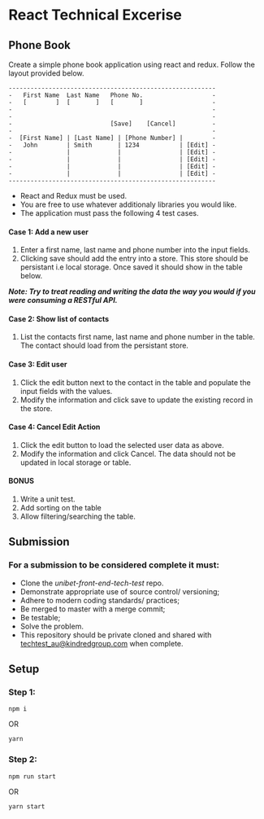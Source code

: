 # React Technical Excerise

## Phone Book

Create a simple phone book application using react and redux.
Follow the layout provided below.

```
---------------------------------------------------------
-   First Name  Last Name   Phone No.                   -
-   [        ]  [       ]   [       ]                   -
-                                                       -
-                                                       -
-                           [Save]    [Cancel]          -
-                                                       -
-  [First Name] | [Last Name] | [Phone Number] |        -
-   John        | Smith       | 1234           | [Edit] -
-               |             |                | [Edit] -
-               |             |                | [Edit] -
-               |             |                | [Edit] -
-               |             |                | [Edit] -
---------------------------------------------------------
```

- React and Redux must be used.
- You are free to use whatever additionaly libraries you would like.
- The application must pass the following 4 test cases.

#### Case 1: Add a new user

1.  Enter a first name, last name and phone number into the input fields.
2.  Clicking save should add the entry into a store. This store should be persistant i.e local storage. Once saved it should show in the table below.

**_Note: Try to treat reading and writing the data the way you would if you were consuming a RESTful API._**

#### Case 2: Show list of contacts

1.  List the contacts first name, last name and phone number in the table. The contact should load from the persistant store.

#### Case 3: Edit user

1.  Click the edit button next to the contact in the table and populate the input fields with the values.
2.  Modify the information and click save to update the existing record in the store.

#### Case 4: Cancel Edit Action

1.  Click the edit button to load the selected user data as above.
2.  Modify the information and click Cancel. The data should not be updated in local storage or table.

#### BONUS

1.  Write a unit test.
2.  Add sorting on the table
3.  Allow filtering/searching the table.

## Submission

### For a submission to be considered complete it must:

- Clone the _*unibet-front-end-tech-test*_ repo.
- Demonstrate appropriate use of source control/ versioning;
- Adhere to modern coding standards/ practices;
- Be merged to master with a merge commit;
- Be testable;
- Solve the problem.
- This repository should be private cloned and shared with techtest_au@kindredgroup.com when complete.

## Setup

### Step 1:

```
npm i
```

OR

```
yarn
```

### Step 2:

```
npm run start
```

OR

```
yarn start
```
